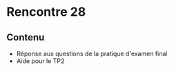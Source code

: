 # Rencontre 28

## Contenu
- Réponse aux questions de la pratique d'examen final
- Aide pour le TP2
